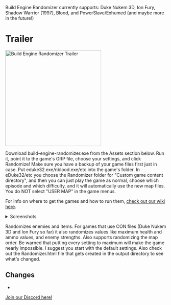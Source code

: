 Build Engine Randomizer currently supports: Duke Nukem 3D, Ion Fury, Shadow Warrior (1997), Blood, and PowerSlave/Exhumed (and maybe more in the future!)

# Trailer

<a href="https://youtu.be/ARZhfS1SLVE" target="_blank">
<img src="https://img.youtube.com/vi/ARZhfS1SLVE/0.jpg" alt="Build Engine Randomizer Trailer" height="300"/></a>

Download build-engine-randomizer.exe from the Assets section below. Run it, point it to the game's GRP file, choose your settings, and click Randomize! Make sure you have a backup of your game files first just in case. Put eduke32.exe/nblood.exe/etc into the game's folder. In eDuke32/etc you choose the Randomizer folder for "Custom game content directory", and then you can just play the game as normal, choose which episode and which difficulty, and it will automatically use the new map files. You do NOT select "USER MAP" in the game menus.

For info on where to get the games and how to run them, [check out our wiki here](https://github.com/Die4Ever/build-engine-randomizer/wiki).

<details>
<summary>Screenshots</summary>
<img src="https://user-images.githubusercontent.com/30947252/178213934-88e4ef31-89b5-484e-839a-a50f5f88d00f.png" alt="Damn, I'm lookin' good!" width="700"/>

"Damn, I'm lookin' good!"

<img src="https://user-images.githubusercontent.com/30947252/181628805-30325ff1-79a2-4dd6-a2f5-b969d45e4f96.png" alt="GUI" width="500"/>
</details>

Randomizes enemies and items. For games that use CON files (Duke Nukem 3D and Ion Fury so far) it also randomizes values like maximum health and ammo values, and enemy strengths. Also supports randomizing the map order. Be warned that putting every setting to maximum will make the game nearly impossible. I suggest you start with the default settings. Also check out the Randomizer.html file that gets created in the output directory to see what's changed.

## Changes

*

[Join our Discord here!](https://discord.gg/QwjnYWhKsY)

